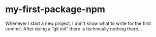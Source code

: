 # my-first-package-npm
Whenever I start a new project, I don't know what to write for the first commit. After doing a “git init” there is technically nothing there...
